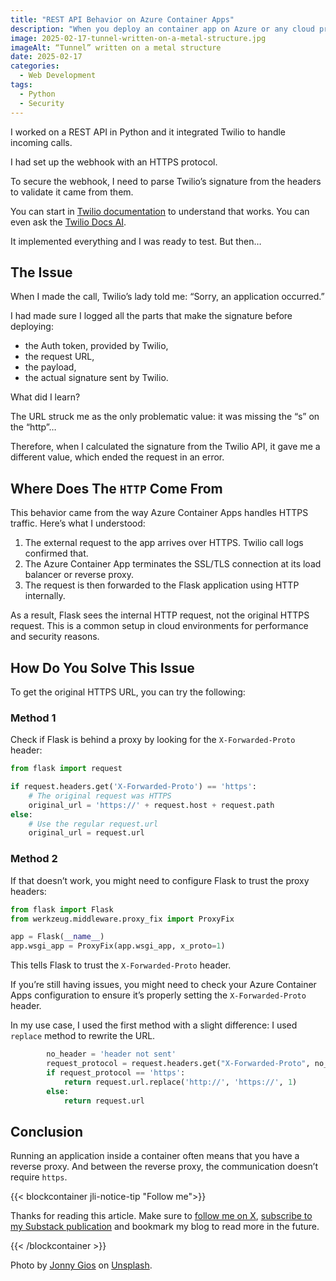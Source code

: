 ```yaml
---
title: "REST API Behavior on Azure Container Apps"
description: "When you deploy an container app on Azure or any cloud provider, you need to know this."
image: 2025-02-17-tunnel-written-on-a-metal-structure.jpg
imageAlt: “Tunnel” written on a metal structure
date: 2025-02-17
categories:
  - Web Development
tags:
  - Python
  - Security
---
```


I worked on a REST API in Python and it integrated Twilio to handle incoming calls.

I had set up the webhook with an HTTPS protocol.

To secure the webhook, I need to parse Twilio’s signature from the headers to validate it came from them.

You can start in [Twilio documentation](https://www.twilio.com/docs/messaging/tutorials/how-to-receive-and-reply/python) to understand that works. You can even ask the [Twilio Docs AI](https://help.twilio.com/).

It implemented everything and I was ready to test. But then…

## The Issue

When I made the call, Twilio’s lady told me: “Sorry, an application occurred.”

I had made sure I logged all the parts that make the signature before deploying:

- the Auth token, provided by Twilio,
- the request URL,
- the payload,
- the actual signature sent by Twilio.

What did I learn?

The URL struck me as the only problematic value: it was missing the “s” on the “http”…

Therefore, when I calculated the signature from the Twilio API, it gave me a different value, which ended the request in an error.

## Where Does The `HTTP` Come From

This behavior came from the way Azure Container Apps handles HTTPS traffic. Here’s what I understood:

1. The external request to the app arrives over HTTPS. Twilio call logs confirmed that.
2. The Azure Container App terminates the SSL/TLS connection at its load balancer or reverse proxy.
3. The request is then forwarded to the Flask application using HTTP internally.

As a result, Flask sees the internal HTTP request, not the original HTTPS request. This is a common setup in cloud environments for performance and security reasons.

## How Do You Solve This Issue

To get the original HTTPS URL, you can try the following:

### Method 1

Check if Flask is behind a proxy by looking for the `X-Forwarded-Proto` header:

```python
from flask import request

if request.headers.get('X-Forwarded-Proto') == 'https':
    # The original request was HTTPS
    original_url = 'https://' + request.host + request.path
else:
    # Use the regular request.url
    original_url = request.url

```

### Method 2

If that doesn’t work, you might need to configure Flask to trust the proxy headers:

```python
from flask import Flask
from werkzeug.middleware.proxy_fix import ProxyFix

app = Flask(__name__)
app.wsgi_app = ProxyFix(app.wsgi_app, x_proto=1)

```

This tells Flask to trust the `X-Forwarded-Proto` header.

If you’re still having issues, you might need to check your Azure Container Apps configuration to ensure it’s properly setting the `X-Forwarded-Proto` header.

In my use case, I used the first method with a slight difference: I used `replace` method to rewrite the URL.

```python
        no_header = 'header not sent'
        request_protocol = request.headers.get("X-Forwarded-Proto", no_header)
        if request_protocol == 'https':
            return request.url.replace('http://', 'https://', 1)
        else:
            return request.url
```

## Conclusion

Running an application inside a container often means that you have a reverse proxy. And between the reverse proxy, the communication doesn’t require `https`.

{{< blockcontainer jli-notice-tip "Follow me">}}

Thanks for reading this article. Make sure to [follow me on X](https://x.com/LitzlerJeremie), [subscribe to my Substack publication](https://iamjeremie.substack.com/) and bookmark my blog to read more in the future.

{{< /blockcontainer >}}

Photo by [Jonny Gios](https://unsplash.com/@supergios?utm_content=creditCopyText&utm_medium=referral&utm_source=unsplash) on [Unsplash](https://unsplash.com/photos/a-close-up-of-a-train-on-a-train-track-avLaWXizuWM?utm_content=creditCopyText&utm_medium=referral&utm_source=unsplash).

